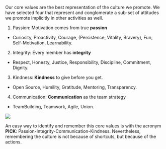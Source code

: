 Our core values are the best representation of the culture we promote. We have selected four that represent and conglomerate a sub-set of attitudes we promote implicitly in other activities as well.

1. Passion: Motivation comes from true **passion**
  * Curiosity, Proactivity, Courage, (Persistence, Vitality, Bravery),
Fun, Self-Motivation, Learnability.

2. Integrity: Every member has **integrity**
  * Respect, Honesty, Justice, Responsibility,
Discipline, Commitment, Dignity.

3. Kindness: **Kindness** to give before you get.
  * Open Source, Humility, Gratitude, Mentoring, Transparency.

4. Communication: **Communication** as the team strategy
  * TeamBuilding, Teamwork, Agile, Union.

<img src="https://d13yacurqjgara.cloudfront.net/users/590438/screenshots/1714119/icalia-values-shot.jpg" />

An easy way to identify and remember this core values is with the acronym **PICK**: Passion-Integrity-Communication-Kindness. Nevertheless, remembering the culture is not because of shortcuts, but because of the actions.
